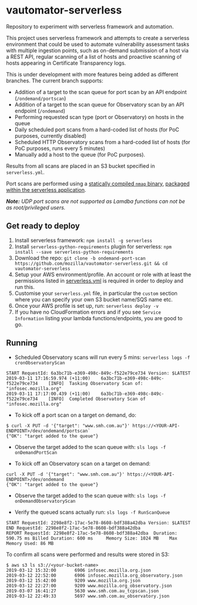 # vautomator-serverless
Repository to experiment with serverless framework and automation.

This project uses serverless framework and attempts to create a serverless environment that could be used to automate vulnerability assessment tasks with multiple ingestion points, such as on-demand submission of a host via a REST API, regular scanning of a list of hosts and proactive scanning of hosts appearing in Certificate Transparency logs.

This is under development with more features being added as different branches. The current branch supports:
- Addition of a target to the scan queue for port scan by an API endpoint (`/ondemand/portscan`)
- Addition of a target to the scan queue for Observatory scan by an API endpoint (`/ondemand`)
- Performing requested scan type (port or Observatory) on hosts in the queue
- Daily scheduled port scans from a hard-coded list of hosts (for PoC purposes, currently disabled)
- Scheduled HTTP Observatory scans from a hard-coded list of hosts (for PoC purposes, runs every 5 minutes)
- Manually add a host to the queue (for PoC purposes).

Results from all scans are placed in an S3 bucket specified in `serverless.yml`.

Port scans are performed using a [statically compiled `nmap` binary](https://github.com/ernw/static-toolbox/releases/download/1.0.2/nmap-7.70SVN-b5bd185-x86_64-portable.zip), [packaged within the serverless application](https://github.com/mozilla/vautomator-serverless/blob/ondemand-port-scan/serverless.yml#L41-L43).

_**Note:** UDP port scans are not supported as Lamdba functions can not be as root/privileged users._


## Get ready to deploy

1. Install serverless framework: `npm install -g serverless`
2. Install `serverless-python-requirements` plugin for serverless: `npm install --save serverless-python-requirements`
3. Download the repo: `git clone -b ondemand-port-scan https://github.com/mozilla/vautomator-serverless.git && cd vautomator-serverless`
4. Setup your AWS environment/profile. An account or role with at least the permissions listed in [serverless.yml](https://github.com/mozilla/vautomator-serverless/blob/ondemand-port-scan/serverless.yml#L10-L33) is required in order to deploy and run this.
5. Customise your `serverless.yml` file, in particular the `custom` section where you can specify your own S3 bucket name/SQS name etc.
6. Once your AWS profile is set up, run: `serverless deploy -v`
7. If you have no CloudFormation errors and if you see `Service Information` listing your lambda functions/endpoints, you are good to go.

## Running

- Scheduled Observatory scans will run every 5 mins: `serverless logs -f cronObservatoryScan`

```
START RequestId: 6a3bc71b-e369-498c-849c-f522e79ce734 Version: $LATEST
2019-03-11 17:16:59.974 (+11:00)	6a3bc71b-e369-498c-849c-f522e79ce734	[INFO]	Tasking Observatory Scan of: "infosec.mozilla.org"
2019-03-11 17:17:00.439 (+11:00)	6a3bc71b-e369-498c-849c-f522e79ce734	[INFO]	Completed Observatory Scan of "infosec.mozilla.org"
```

- To kick off a port scan on a target on demand, do:
```
$ curl -X PUT -d '{"target": "www.smh.com.au"}' https://<YOUR-API-ENDPOINT>/dev/ondemand/portscan`
{"OK": "target added to the queue"}
```
  - Observe the target added to the scan queue with: `sls logs -f onDemandPortScan`

- To kick off an Observatory scan on a target on demand:
```
curl -X PUT -d '{"target": "www.smh.com.au"}' https://<YOUR-API-ENDPOINT>/dev/ondemand
{"OK": "target added to the queue"}
```
  - Observe the target added to the scan queue with: `sls logs -f onDemandObservatoryScan`

- Verify the queued scans actually run: `sls logs -f RunScanQueue`
```
START RequestId: 2298e8f2-17ac-5e78-8608-bdf388a42dba Version: $LATEST
END RequestId: 2298e8f2-17ac-5e78-8608-bdf388a42dba
REPORT RequestId: 2298e8f2-17ac-5e78-8608-bdf388a42dba	Duration: 590.75 ms	Billed Duration: 600 ms 	Memory Size: 1024 MB	Max Memory Used: 86 MB
```

To confirm all scans were performed and results were stored in S3:
```
$ aws s3 ls s3://<your-bucket-name>
2019-03-12 15:32:00       6906 infosec.mozilla.org.json
2019-03-12 22:52:00       6906 infosec.mozilla.org_observatory.json
2019-03-12 15:42:00       9209 www.mozilla.org.json
2019-03-12 22:27:00       9209 www.mozilla.org_observatory.json
2019-03-07 16:41:27       5630 www.smh.com.au_tcpscan.json
2019-03-12 22:49:33       5697 www.smh.com.au_observatory.json
```
